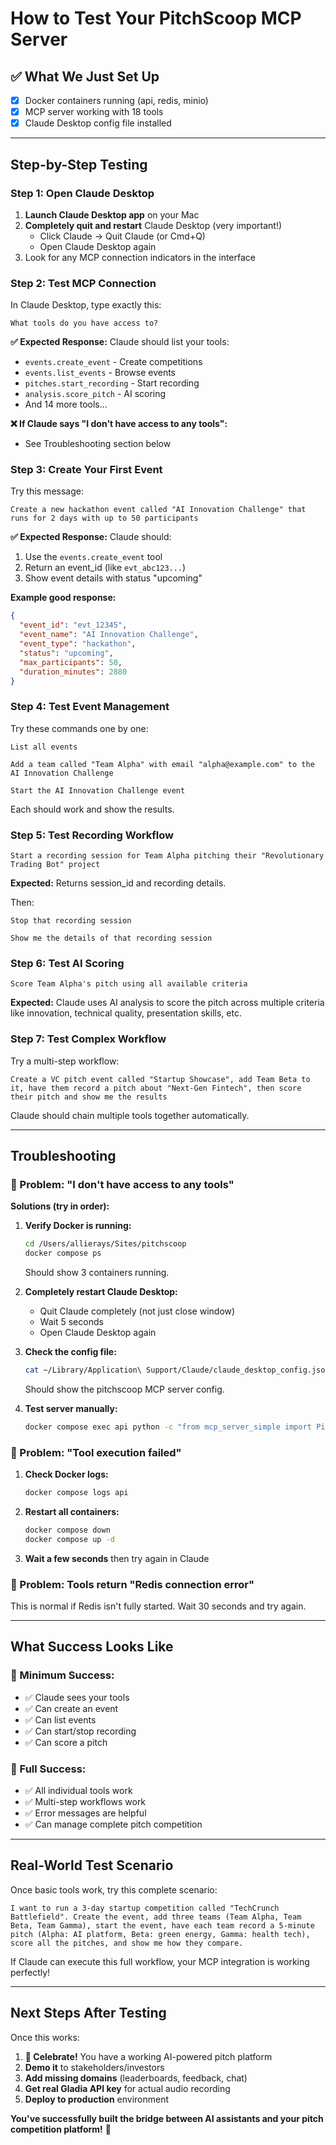 # How to Test Your PitchScoop MCP Server

## ✅ What We Just Set Up
- [x] Docker containers running (api, redis, minio)
- [x] MCP server working with 18 tools
- [x] Claude Desktop config file installed

---

## **Step-by-Step Testing**

### **Step 1: Open Claude Desktop**

1. **Launch Claude Desktop app** on your Mac
2. **Completely quit and restart** Claude Desktop (very important!)
   - Click Claude → Quit Claude (or Cmd+Q)
   - Open Claude Desktop again
3. Look for any MCP connection indicators in the interface

### **Step 2: Test MCP Connection**

In Claude Desktop, type exactly this:

```
What tools do you have access to?
```

**✅ Expected Response:** Claude should list your tools:
- `events.create_event` - Create competitions
- `events.list_events` - Browse events
- `pitches.start_recording` - Start recording
- `analysis.score_pitch` - AI scoring
- And 14 more tools...

**❌ If Claude says "I don't have access to any tools":**
- See Troubleshooting section below

### **Step 3: Create Your First Event**

Try this message:

```
Create a new hackathon event called "AI Innovation Challenge" that runs for 2 days with up to 50 participants
```

**✅ Expected Response:** Claude should:
1. Use the `events.create_event` tool
2. Return an event_id (like `evt_abc123...`)
3. Show event details with status "upcoming"

**Example good response:**
```json
{
  "event_id": "evt_12345",
  "event_name": "AI Innovation Challenge",
  "event_type": "hackathon", 
  "status": "upcoming",
  "max_participants": 50,
  "duration_minutes": 2880
}
```

### **Step 4: Test Event Management**

Try these commands one by one:

```
List all events
```

```
Add a team called "Team Alpha" with email "alpha@example.com" to the AI Innovation Challenge
```

```
Start the AI Innovation Challenge event
```

Each should work and show the results.

### **Step 5: Test Recording Workflow**

```
Start a recording session for Team Alpha pitching their "Revolutionary Trading Bot" project
```

**Expected:** Returns session_id and recording details.

Then:
```
Stop that recording session
```

```
Show me the details of that recording session
```

### **Step 6: Test AI Scoring**

```
Score Team Alpha's pitch using all available criteria
```

**Expected:** Claude uses AI analysis to score the pitch across multiple criteria like innovation, technical quality, presentation skills, etc.

### **Step 7: Test Complex Workflow**

Try a multi-step workflow:

```
Create a VC pitch event called "Startup Showcase", add Team Beta to it, have them record a pitch about "Next-Gen Fintech", then score their pitch and show me the results
```

Claude should chain multiple tools together automatically.

---

## **Troubleshooting**

### **🚫 Problem: "I don't have access to any tools"**

**Solutions (try in order):**

1. **Verify Docker is running:**
   ```bash
   cd /Users/allierays/Sites/pitchscoop
   docker compose ps
   ```
   Should show 3 containers running.

2. **Completely restart Claude Desktop:**
   - Quit Claude completely (not just close window)
   - Wait 5 seconds
   - Open Claude Desktop again

3. **Check the config file:**
   ```bash
   cat ~/Library/Application\ Support/Claude/claude_desktop_config.json
   ```
   Should show the pitchscoop MCP server config.

4. **Test server manually:**
   ```bash
   docker compose exec api python -c "from mcp_server_simple import PitchScoopMCPServerSimple; print('✅ Server works')"
   ```

### **🚫 Problem: "Tool execution failed"**

1. **Check Docker logs:**
   ```bash
   docker compose logs api
   ```

2. **Restart all containers:**
   ```bash
   docker compose down
   docker compose up -d
   ```

3. **Wait a few seconds** then try again in Claude

### **🚫 Problem: Tools return "Redis connection error"**

This is normal if Redis isn't fully started. Wait 30 seconds and try again.

---

## **What Success Looks Like**

### **🎯 Minimum Success:**
- ✅ Claude sees your tools
- ✅ Can create an event
- ✅ Can list events
- ✅ Can start/stop recording
- ✅ Can score a pitch

### **🚀 Full Success:**
- ✅ All individual tools work
- ✅ Multi-step workflows work
- ✅ Error messages are helpful
- ✅ Can manage complete pitch competition

---

## **Real-World Test Scenario**

Once basic tools work, try this complete scenario:

```
I want to run a 3-day startup competition called "TechCrunch Battlefield". Create the event, add three teams (Team Alpha, Team Beta, Team Gamma), start the event, have each team record a 5-minute pitch (Alpha: AI platform, Beta: green energy, Gamma: health tech), score all the pitches, and show me how they compare.
```

If Claude can execute this full workflow, your MCP integration is working perfectly!

---

## **Next Steps After Testing**

Once this works:

1. **🎉 Celebrate!** You have a working AI-powered pitch platform
2. **Demo it** to stakeholders/investors
3. **Add missing domains** (leaderboards, feedback, chat)
4. **Get real Gladia API key** for actual audio recording
5. **Deploy to production** environment

**You've successfully built the bridge between AI assistants and your pitch competition platform!** 🚀